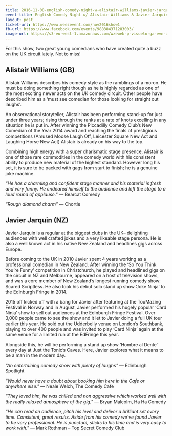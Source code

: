```yaml
---
title: 2016-11-08-english-comedy-night-w-alistair-williams-javier-jarquin
event-title: English Comedy Night w/ Alistair Williams & Javier Jarquin
layout: post
ticket-url: https://www.weezevent.com/nov2016show1
fb-url: https://www.facebook.com/events/988384371283003/
image-url: https://s3-eu-west-1.amazonaws.com/wzeweb-p-visuelorga-evn-affiche-thumb/affiche_200967.thumb53700.1474554536.jpg
---
```


For this show, two great young comedians who have created quite a buzz on the UK circuit lately. Not to miss!

## Alistair Williams (GB)

Alistair Williams describes his comedy style as the ramblings of a moron. He must be doing something right though as he is highly regarded as one of the most exciting newer acts on the UK comedy circuit. Other people have described him as a ‘must see comedian for those looking for straight out laughs’.

An observational storyteller, Alistair has been performing stand-up for just under three years; rising through the ranks at a rate of knots excelling in any situation he is put in. After winning the Piccadilly Comedy Club’s New Comedian of the Year 2014 award and reaching the finals of prestigious competitions (Amused Moose Laugh Off, Leicester Square New Act and Laughing Horse New Act) Alistair is already on his way to the top.

Combining high energy with a super charismatic stage presence, Alistair is one of those rare commodities in the comedy world with his consistent ability to produce new material of the highest standard. However long his set, it is sure to be packed with gags from start to finish; he is a genuine joke machine.

_“He has a charming and confident stage manner and his material is fresh and very funny. He endeared himself to the audience and left the stage to a loud round of applause."_ &mdash; Bearcat Comedy

_“Rough diamond charm”_ &mdash; Chortle

## Javier Jarquin (NZ)

Javier Jarquin is a regular at the biggest clubs in the UK– delighting audiences with well crafted jokes and a very likeable stage persona. He is also a well known act in his native New Zealand and headlines gigs across Europe.

Before coming to the UK in 2010 Javier spent 4 years working as a professional comedian in New Zealand. After winning the ‘So You Think You’re Funny’ competition in Christchurch, he played and headlined gigs on the circuit in NZ and Melbourne, appeared on a host of television shows, and was a core member of New Zealand’s longest running comedy show: Scared Scriptless. He also took his debut solo stand up show ‘Joke Ninja’ to the Edinburgh Fringe in 2014.

2015 off kicked off with a bang for Javier after featuring at the TouMazing Festival in Norway and in August, Javier performed his hugely popular ‘Card Ninja’ show to sell out audiences at the Edinburgh Fringe Festival. Over 3,000 people came to see the show and it let to Javier doing a full UK tour earlier this year.
He sold out the Udderbelly venue on London’s Southbank, playing to over 400 people and was invited to play ‘Card Ninja’ again at the same venue for a limited run at the EdFringe this year.

Alongside this, he will be performing a stand up show ‘Hombre al Dente’ every day at Just the Tonic’s Caves. Here, Javier explores what it means to be a man in the modern day.

_“An entertaining comedy show with plenty of laughs"_ &mdash; Edinburgh Spotlight

_“Would never have a doubt about booking him here in the Cafe or anywhere else."_ &mdash; Neale Welch, The Comedy Cafe

_“They loved him, he was chilled and non aggressive which worked well with the really relaxed atmosphere of the gig."_ &mdash; Bryan Malcolm, Ha Ha Comedy

_“He can read an audience, pitch his level and deliver a brilliant set every time. Consistent, great results. Aside from his comedy we’ve found Javier to be very professional. He is punctual, sticks to his time and is very easy to work with."_ &mdash; Mark Rothman – Top Secret Comedy Club